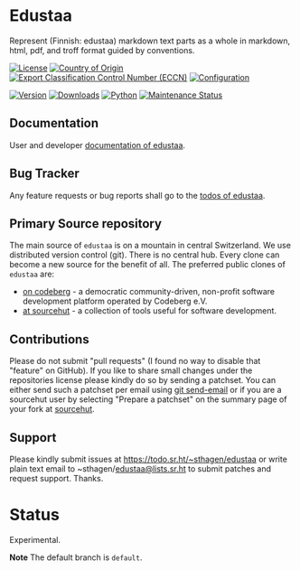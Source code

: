 # Edustaa

Represent (Finnish: edustaa) markdown text parts as a whole in markdown, html, pdf, and troff format guided by conventions.

[![License](https://git.sr.ht/~sthagen/edustaa/blob/default/docs/badges/license-spdx-mit.svg)](https://git.sr.ht/~sthagen/edustaa/tree/default/item/LICENSE)
[![Country of Origin](https://git.sr.ht/~sthagen/edustaa/blob/default/docs/badges/country-of-origin-name-switzerland-neutral.svg)](https://git.sr.ht/~sthagen/edustaa/tree/default/item/COUNTRY-OF-ORIGIN)
[![Export Classification Control Number (ECCN)](https://git.sr.ht/~sthagen/edustaa/blob/default/docs/badges/export-control-classification-number_eccn-ear99-neutral.svg)](https://git.sr.ht/~sthagen/edustaa/tree/default/item/EXPORT-CONTROL-CLASSIFICATION-NUMBER)
[![Configuration](https://git.sr.ht/~sthagen/edustaa/blob/default/docs/badges/configuration-sbom.svg)](https://git.sr.ht/~sthagen/edustaa/tree/default/item/docs/third-party/README.md)

[![Version](https://git.sr.ht/~sthagen/edustaa/blob/default/docs/badges/latest-release.svg)](https://pypi.python.org/pypi/edustaa/)
[![Downloads](https://git.sr.ht/~sthagen/edustaa/blob/default/docs/badges/downloads-per-month.svg)](https://pepy.tech/project/edustaa)
[![Python](https://git.sr.ht/~sthagen/edustaa/blob/default/docs/badges/python-versions.svg)](https://pypi.python.org/pypi/edustaa/)
[![Maintenance Status](https://git.sr.ht/~sthagen/edustaa/blob/default/docs/badges/commits-per-year.svg)](https://git.sr.ht/~sthagen/edustaa/log)

## Documentation

User and developer [documentation of edustaa](https://codes.dilettant.life/docs/edustaa).

## Bug Tracker

Any feature requests or bug reports shall go to the [todos of edustaa](https://todo.sr.ht/~sthagen/edustaa).

## Primary Source repository

The main source of `edustaa` is on a mountain in central Switzerland.
We use distributed version control (git).
There is no central hub.
Every clone can become a new source for the benefit of all.
The preferred public clones of `edustaa` are:

* [on codeberg](https://codeberg.org/sthagen/edustaa) - a democratic community-driven, non-profit software development platform operated by Codeberg e.V.
* [at sourcehut](https://git.sr.ht/~sthagen/edustaa) - a collection of tools useful for software development.

## Contributions

Please do not submit "pull requests" (I found no way to disable that "feature" on GitHub).
If you like to share small changes under the repositories license please kindly do so by sending a patchset.
You can either send such a patchset per email using [git send-email](https://git-send-email.io) or
if you are a sourcehut user by selecting "Prepare a patchset" on the summary page of your fork at [sourcehut](https://git.sr.ht/).

## Support

Please kindly submit issues at https://todo.sr.ht/~sthagen/edustaa or write plain text email to ~sthagen/edustaa@lists.sr.ht to submit patches and request support. Thanks.

# Status

Experimental.

**Note** The default branch is `default`.
